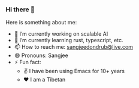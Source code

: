 ### Hi there 👋

Here is something about me:

- 🔭 I’m currently working on scalable AI
- 🌱 I’m currently learning rust, typescript, etc.
- 📫 How to reach me: sangjeedondrub@live.com
- 😄 Pronouns: Sangjee
- ⚡ Fun fact: 
  + ✌ I have been using Emacs for 10+ years
  + ❤️ I am a Tibetan
